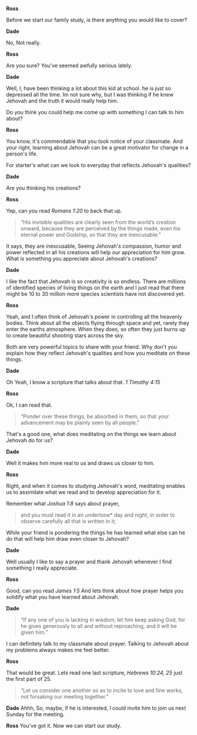 
**Ross** 

Before we start our family study, is there anything you
would like to cover?

**Dade** 

No, Not really.

**Ross** 

Are you sure? You've seemed awfully serious lately.

**Dade** 

Well, I, have been thinking a lot about this kid at school. he is just 
so depressed all the time. Im not sure why, but I was thinking if he knew
Jehovah and the truth it would really help him.

Do you think you could help me come up with something I can talk to him about?

**Ross**

You know, it's commendable that you took notice of your classmate. And
your right, learning about Jehovah can be a great motivator for change 
in a person's life.

For starter's what can we look to everyday that reflects Jehovah's qualities?

**Dade**

Are you thinking his creations?

**Ross**

Yep, can you read _Romans 1:20_ to back that up.

> “His invisible qualities are clearly seen from the world’s creation onward, 
> because they are perceived by the things made, even his eternal power and 
> Godship, so that they are inexcusable.”

It says, they are inexcusable, Seeing Jehovah's compassion, humor and power reflected in
all his creations will help our appreciation for him grow. What is something 
you appreciate about Jehovah's creations?

**Dade**

I like the fact that Jehovah is so creativity is so endless. There are millions of
identified species of living things on the earth and I just read that there might
be 10 to 30 million more species scientists have not discovered yet.

**Ross**

Yeah, and I often think of Jehovah's power in
controlling all the heavenly bodies. Think about all the objects flying through 
space and yet, rarely they enter the earths atmosphere. When they does, so often they
just burns up to create beautiful shooting stars across the sky.

Both are very powerful topics to share with your friend. Why don't you explain 
how they reflect Jehovah's qualities and how you meditate on these things. 

**Dade**

Oh Yeah, I know a scripture that talks about that. _1 Timothy 4:15_

**Ross**

Ok, I can read that.

> “Ponder over these things; be absorbed in them, so that your advancement may 
> be plainly seen by all people.”

That's a good one, what does meditating on the things we learn about Jehovah do
for us? 

**Dade**

Well it makes him more real to us and draws us closer to him.

**Ross**

Right, and when it comes to studying Jehovah's word, meditating enables us to 
assimilate what we read and to develop appreciation for it.

Remember what _Joshua 1:8_ says about prayer,

> and you must read it in an undertone* day and night, in order to observe 
> carefully all that is written in it;

While your friend is pondering the things he has learned what else
can he do that will help him draw even closer to Jehovah? 

**Dade**

Well usually I like to say a prayer and thank Jehovah whenever I find something 
I really appreciate. 

**Ross**

Good, can you read _James 1:5_ And lets think about how prayer helps you solidify
what you have learned about Jehovah.

**Dade**

> “If any one of you is lacking in wisdom, let him keep asking God, for he gives 
> generously to all and without reproaching, and it will be given him.”

I can definitely talk to my classmate about prayer. Talking to
Jehovah about my problems always makes me feel better.

**Ross**

That would be great. Lets read one last scripture, _Hebrews 10:24, 25_ just the first part of 25. 

> “Let us consider one another so as to incite to love and fine works, not 
> forsaking our meeting together.”

**Dade** Ahhh, So, maybe, if he is interested, I could invite him to join us 
next Sunday for the meeting.

**Ross** You've got it. Now we can start our study.
